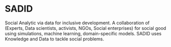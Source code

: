 # SADID
Social Analytic via data for inclusive development. A collaboration of (Experts, Data scientists, activists, NGOs, Social enterprises) for social good using simulations, machine learning, domain-specific models. SADID uses Knowledge and Data to tackle social problems.
